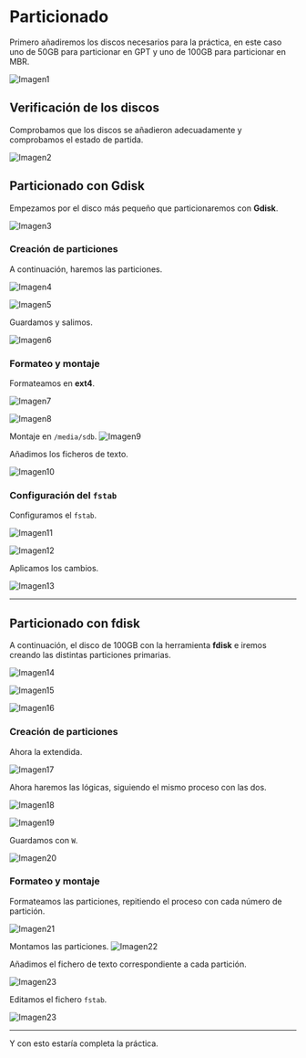 # Particionado

Primero añadiremos los discos necesarios para la práctica, en este caso uno de 50GB para particionar en GPT y uno de 100GB para particionar en MBR.

![Imagen1](UD3/Imagenes/1.png)


## Verificación de los discos

Comprobamos que los discos se añadieron adecuadamente y comprobamos el estado de partida.

![Imagen2](UD3/Imagenes/2.png)

## Particionado con Gdisk

Empezamos por el disco más pequeño que particionaremos con **Gdisk**.

![Imagen3](UD3/Imagenes/3.png)

### Creación de particiones

A continuación, haremos las particiones.

![Imagen4](UD3/Imagenes/4.png)

![Imagen5](UD3/Imagenes/5.png)

Guardamos y salimos.

![Imagen6](UD3/Imagenes/6.png)

### Formateo y montaje

Formateamos en **ext4**.

![Imagen7](UD3/Imagenes/7.png)

![Imagen8](UD3/Imagenes/8.png)

Montaje en `/media/sdb`.
![Imagen9](UD3/Imagenes/9.png)

Añadimos los ficheros de texto.

![Imagen10](UD3/Imagenes/10.png)

### Configuración del `fstab`

Configuramos el `fstab`.

![Imagen11](UD3Imagenes/11.png)

![Imagen12](UD3/Imagenes/12.png)

Aplicamos los cambios.

![Imagen13](UD3/Imagenes/13.png)

---

## Particionado con fdisk

A continuación, el disco de 100GB con la herramienta **fdisk** e iremos creando las distintas particiones primarias.

![Imagen14](UD3/Imagenes/14.png)

![Imagen15](UD3/Imagenes/15.png)

![Imagen16](UD3/Imagenes/16.png)


### Creación de particiones

Ahora la extendida.

![Imagen17](UD3/Imagenes/17.png)

Ahora haremos las lógicas, siguiendo el mismo proceso con las dos.

![Imagen18](UD3/Imagenes/18.png)

![Imagen19](UD3/Imagenes/19.png)

Guardamos con `W`.

![Imagen20](UD3/Imagenes/20.png)

### Formateo y montaje

Formateamos las particiones, repitiendo el proceso con cada número de partición.

![Imagen21](UD3/Imagenes/21.png)

Montamos las particiones.
![Imagen22](UD3/Imagenes/22.png)

Añadimos el fichero de texto correspondiente a cada partición.

![Imagen23](UD3/Imagenes/23.png)

Editamos el fichero `fstab`.

![Imagen23](UD3/Imagenes/ultima.png)

---

Y con esto estaría completa la práctica.
